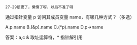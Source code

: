 ```
27-29断更了，懒惰了呀，以后不准了呀
```

通过指针变量 p 访问其成员变量 name，有哪几种方式？（多选）

A.p.name
B.(&p).name
C.(*p).name
D.p->name


答案：a,c
& 取址运算符，* 指针解引用

